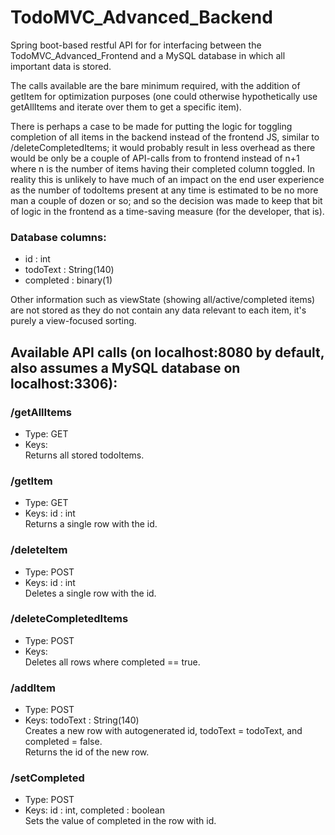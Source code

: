 # TodoMVC_Advanced_Backend
Spring boot-based restful API for for interfacing between the TodoMVC_Advanced_Frontend and a MySQL database in which all important data is stored.

The calls available are the bare minimum required, with the addition of getItem for optimization purposes (one could otherwise hypothetically use getAllItems and iterate over them to get a specific item).  
  
There is perhaps a case to be made for putting the logic for toggling completion of all items in the backend instead of the frontend JS, similar to /deleteCompletedItems; it would probably result in less overhead as there would be only be a couple of API-calls from to frontend instead of n+1 where n is the number of items having their completed column toggled. In reality this is unlikely to have much of an impact on the end user experience as the number of todoItems present at any time is estimated to be no more man a couple of dozen or so; and so the decision was made to keep that bit of logic in the frontend as a time-saving measure (for the developer, that is).  

### Database columns:  
- id : int  
- todoText : String(140)  
- completed : binary(1)  
  
Other information such as viewState (showing all/active/completed items) are not stored as they do not contain any data relevant to each item, it's purely a view-focused sorting.  


## Available API calls (on localhost:8080 by default, also assumes a MySQL database on localhost:3306):

### /getAllItems
- Type: GET
- Keys:  
Returns all stored todoItems.

### /getItem
- Type: GET
- Keys: id : int  
Returns a single row with the id.

### /deleteItem
- Type: POST
- Keys: id : int  
Deletes a single row with the id.

### /deleteCompletedItems
- Type: POST
- Keys:  
Deletes all rows where completed == true.

### /addItem
- Type: POST
- Keys: todoText : String(140)  
Creates a new row with autogenerated id, todoText = todoText, and completed = false.  
Returns the id of the new row.

### /setCompleted
- Type: POST
- Keys: id : int, completed : boolean  
Sets the value of completed in the row with id.
